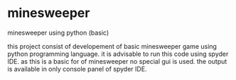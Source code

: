 # minesweeper
minesweeper using python (basic)

this project consist of developement of basic minesweeper game using python programming language.
it is advisable to run this code using spyder IDE.
as this is a basic for of minesweeper no special gui is used. 
the output is available in only console panel of spyder IDE.
